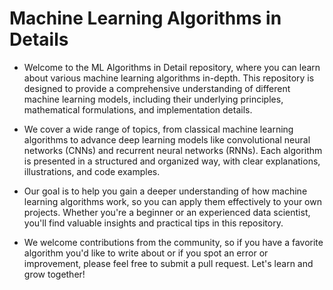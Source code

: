 # Machine Learning Algorithms in Details

- Welcome to the ML Algorithms in Detail repository, where you can learn about various machine learning algorithms in-depth. This repository is designed to provide a comprehensive understanding of different machine learning models, including their underlying principles, mathematical formulations, and implementation details.

- We cover a wide range of topics, from classical machine learning algorithms to advance deep learning models like convolutional neural networks (CNNs) and recurrent neural networks (RNNs). Each algorithm is presented in a structured and organized way, with clear explanations, illustrations, and code examples.

- Our goal is to help you gain a deeper understanding of how machine learning algorithms work, so you can apply them effectively to your own projects. Whether you're a beginner or an experienced data scientist, you'll find valuable insights and practical tips in this repository.

- We welcome contributions from the community, so if you have a favorite algorithm you'd like to write about or if you spot an error or improvement, please feel free to submit a pull request. Let's learn and grow together!
